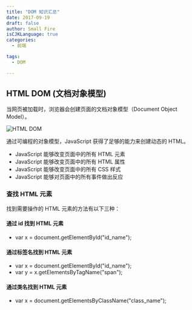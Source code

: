 ```yaml
---
title: "DOM 知识汇总"
date: 2017-09-19
draft: false
author: Small Fire
isCJKLanguage: true
categories: 
  - 前端

tags: 
  - DOM

---
```


## HTML DOM (文档对象模型)

当网页被加载时，浏览器会创建页面的文档对象模型（Document Object Model）。

![HTML DOM](/images/WEB/HTML_DOM.png)

通过可编程的对象模型，JavaScript 获得了足够的能力来创建动态的 HTML。

- JavaScript 能够改变页面中的所有 HTML 元素
- JavaScript 能够改变页面中的所有 HTML 属性
- JavaScript 能够改变页面中的所有 CSS 样式
- JavaScript 能够对页面中的所有事件做出反应

### 查找 HTML 元素

找到需要操作的 HTML 元素的方法有以下三种：

#### 通过 id 找到 HTML 元素

- var x = document.getElementById("id_name");

#### 通过标签名找到 HTML 元素

- var x = document.getElementById("id_name");
- var y = x.getElementsByTagName("span");

#### 通过类名找到 HTML 元素

- var x = document.getElementsByClassName("class_name");